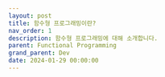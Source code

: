 ```yaml
---
layout: post
title: 함수형 프로그래밍이란?
nav_order: 1
description: 함수형 프로그래밍에 대해 소개합니다.
parent: Functional Programming
grand_parent: Dev
date: 2024-01-29 00:00:00
---
```


<script type="text/javascript">
    window.location.href = "/docs/Dev/FunctionalProgramming/2024-01-29-1/";
</script>